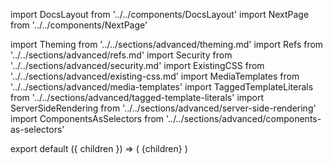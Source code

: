 import DocsLayout from '../../components/DocsLayout'
import NextPage from '../../components/NextPage'

import Theming from '../../sections/advanced/theming.md'
import Refs from '../../sections/advanced/refs.md'
import Security from '../../sections/advanced/security.md'
import ExistingCSS from '../../sections/advanced/existing-css.md'
import MediaTemplates from '../../sections/advanced/media-templates'
import TaggedTemplateLiterals from '../../sections/advanced/tagged-template-literals'
import ServerSideRendering from '../../sections/advanced/server-side-rendering'
import ComponentsAsSelectors from '../../sections/advanced/components-as-selectors'

<Theming />
<Refs />
<Security />
<ExistingCSS />
<MediaTemplates />
<TaggedTemplateLiterals />
<ServerSideRendering />
<ComponentsAsSelectors />

<NextPage href="/docs/api" title="API Reference" />

export default ({ children }) => (
  <DocsLayout title="Advanced" description="Advanced usage of styled-components - Theming, refs, Security, Existing CSS, Media Templates, Tagged Template Literals, SSR">
    {children}
  </DocsLayout>
)

